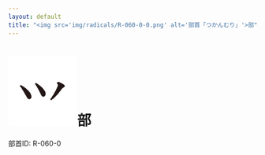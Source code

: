 ```yaml
---
layout: default
title: "<img src='img/radicals/R-060-0-0.png' alt='部首「つかんむり」'>部"  # glyphをタイトルに使用
---
```


# <img src='img/radicals/R-060-0-0.png' alt='部首「つかんむり」'>部
部首ID: R-060-0
